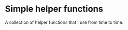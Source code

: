 Simple helper functions
=======================

A collection of helper functions that I use from time to time.
